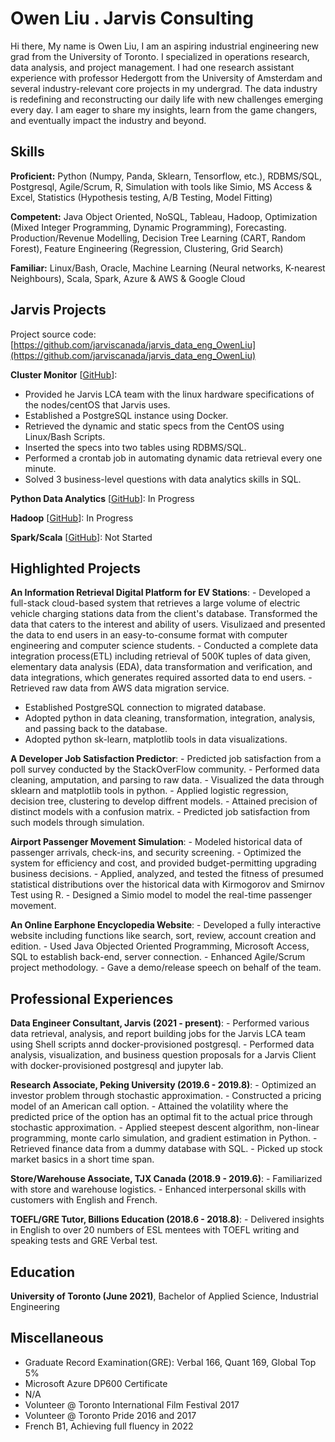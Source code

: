 # Owen Liu . Jarvis Consulting

Hi there, My name is Owen Liu, I am an aspiring industrial engineering new grad from the University of Toronto. I specialized in operations research, data analysis, and project management. I had one research assistant experience with professor Hedergott from the University of Amsterdam and several industry-relevant core projects in my undergrad. The data industry is redefining and reconstructing our daily life with new challenges emerging every day.  I am eager to share my insights, learn from the game changers, and eventually impact the industry and beyond.

## Skills

**Proficient:** Python (Numpy, Panda, Sklearn, Tensorflow, etc.), RDBMS/SQL, Postgresql, Agile/Scrum, R, Simulation with tools like Simio, MS Access & Excel, Statistics (Hypothesis testing, A/B Testing, Model Fitting)

**Competent:** Java Object Oriented, NoSQL, Tableau, Hadoop, Optimization (Mixed Integer Programming, Dynamic Programming), Forecasting. Production/Revenue Modelling, Decision Tree Learning (CART, Random Forest), Feature Engineering (Regression, Clustering, Grid Search)

**Familiar:** Linux/Bash, Oracle, Machine Learning (Neural networks, K-nearest Neighbours), Scala, Spark, Azure & AWS & Google Cloud

## Jarvis Projects

Project source code: [https://github.com/jarviscanada/jarvis_data_eng_OwenLiu](https://github.com/jarviscanada/jarvis_data_eng_OwenLiu)


**Cluster Monitor** [[GitHub](https://github.com/jarviscanada/jarvis_data_eng_OwenLiu/tree/masterhttps://github.com/jarviscanada/jarvis_data_eng_OwenLiu/tree/develop/linux_sql)]:
      
  - Provided he Jarvis LCA team with the linux hardware specifications of the nodes/centOS that Jarvis uses.
  - Established a PostgreSQL instance using Docker.
  - Retrieved the dynamic and static specs from the CentOS using Linux/Bash Scripts.
  - Inserted the specs into two tables using RDBMS/SQL.
  - Performed a crontab job in automating dynamic data retrieval every one minute.
  - Solved 3 business-level questions with data analytics skills in SQL.

**Python Data Analytics** [[GitHub](https://github.com/jarviscanada/jarvis_data_eng_OwenLiu/tree/master/python_data_anlytics)]: In Progress

**Hadoop** [[GitHub](https://github.com/jarviscanada/jarvis_data_eng_OwenLiu/tree/master/hadoop)]: In Progress

**Spark/Scala** [[GitHub](https://github.com/jarviscanada/jarvis_data_eng_OwenLiu/tree/master/spark)]: Not Started


## Highlighted Projects
**An Information Retrieval Digital Platform for EV Stations**: - Developed a full-stack cloud-based system that retrieves a large volume of electric vehicle charging stations data from the client's database. Transformed the data that caters to the interest and ability of users. Visulizaed and presented the data to end users in an easy-to-consume format with computer engineering and computer science students. - Conducted a complete data integration process(ETL) including retrieval of 500K tuples of data given, elementary data analysis (EDA), data transformation and verification, and data integrations, which generates required assorted data to end users. - Retrieved raw data from AWS data migration service.
 - Established PostgreSQL connection to migrated database.
 - Adopted python in data cleaning, transformation, integration, analysis, and passing back to the database.
 - Adopted python sk-learn, matplotlib tools in data visualizations.

**A Developer Job Satisfaction Predictor**:  - Predicted job satisfaction from a poll survey conducted by the StackOverFlow community. - Performed data cleaning, amputation, and parsing to raw data. - Visualized the data through sklearn and matplotlib tools in python. - Applied logistic regression, decision tree, clustering to develop diffrent models. - Attained precision of distinct models with a confusion matrix. - Predicted job satisfaction from such models through simulation.

**Airport Passenger Movement Simulation**:  - Modeled historical data of passenger arrivals, check-ins, and security screening. - Optimized the system for efficiency and cost, and provided budget-permitting upgrading business decisions. - Applied, analyzed, and tested the fitness of presumed statistical distributions over the historical data with Kirmogorov and Smirnov Test using R. - Designed a Simio model to model the real-time passenger movement.

**An Online Earphone Encyclopedia Website**:  - Developed a fully interactive website including functions like search, sort, review, account creation and edition. - Used Java Objected Oriented Programming, Microsoft Access, SQL to establish back-end, server connection. - Enhanced Agile/Scrum project methodology. - Gave a demo/release speech on behalf of the team.


## Professional Experiences

**Data Engineer Consultant, Jarvis (2021 - present)**:  - Performed various data retrieval, analysis, and report building jobs for the Jarvis LCA team using Shell scripts annd docker-provisioned postgresql. - Performed data analysis, visualization, and business question proposals for a Jarvis Client with docker-provisioned postgresql and jupyter lab. 

**Research Associate, Peking University (2019.6 - 2019.8)**:  - Optimized an investor problem through stochastic approximation. - Constructed a pricing model of an American call option. - Attained the volatility where the predicted price of the option has an optimal fit to the actual price through stochastic approximation. - Applied steepest descent algorithm, non-linear programming, monte carlo simulation, and gradient estimation in Python. - Retrieved finance data from a dummy database with SQL. - Picked up stock market basics in a short time span.

**Store/Warehouse Associate, TJX Canada (2018.9 - 2019.6)**:  - Familiarized with store and warehouse logistics. - Enhanced interpersonal skills with customers with English and French.

**TOEFL/GRE Tutor, Billions Education (2018.6 - 2018.8)**:  - Delivered insights in English to over 20 numbers of ESL mentees with TOEFL writing and speaking tests and GRE Verbal test.


## Education
**University of Toronto (June 2021)**, Bachelor of Applied Science, Industrial Engineering


## Miscellaneous
- Graduate Record Examination(GRE): Verbal 166, Quant 169, Global Top 5%
- Microsoft Azure DP600 Certificate
- N/A
- Volunteer @ Toronto International Film Festival 2017
- Volunteer @ Toronto Pride 2016 and 2017
- French B1, Achieving full fluency in 2022